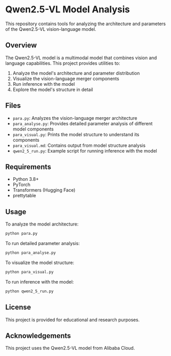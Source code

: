 # Qwen2.5-VL Model Analysis

This repository contains tools for analyzing the architecture and parameters of the Qwen2.5-VL vision-language model.

## Overview

The Qwen2.5-VL model is a multimodal model that combines vision and language capabilities. This project provides utilities to:

1. Analyze the model's architecture and parameter distribution
2. Visualize the vision-language merger components
3. Run inference with the model
4. Explore the model's structure in detail

## Files

- `para.py`: Analyzes the vision-language merger architecture
- `para_analyse.py`: Provides detailed parameter analysis of different model components
- `para_visual.py`: Prints the model structure to understand its components
- `para_visual.md`: Contains output from model structure analysis
- `qwen2_5_run.py`: Example script for running inference with the model

## Requirements

- Python 3.8+
- PyTorch
- Transformers (Hugging Face)
- prettytable

## Usage

To analyze the model architecture:

```bash
python para.py
```

To run detailed parameter analysis:

```bash
python para_analyse.py
```

To visualize the model structure:

```bash
python para_visual.py
```

To run inference with the model:

```bash
python qwen2_5_run.py
```

## License

This project is provided for educational and research purposes.

## Acknowledgements

This project uses the Qwen2.5-VL model from Alibaba Cloud. 